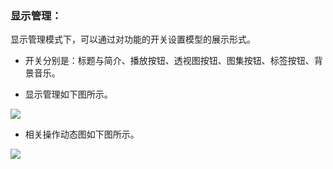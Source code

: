 ### 显示管理：

显示管理模式下，可以通过对功能的开关设置模型的展示形式。

* 开关分别是：标题与简介、播放按钮、透视图按钮、图集按钮、标签按钮、背景音乐。

* 显示管理如下图所示。

![](https://uploader.shimo.im/f/YakC6QorHAcfxMIi.png!thumbnail)

* 相关操作动态图如下图所示。

![](https://uploader.shimo.im/f/ubGhVmlFkw0AK5Nx.gif)



